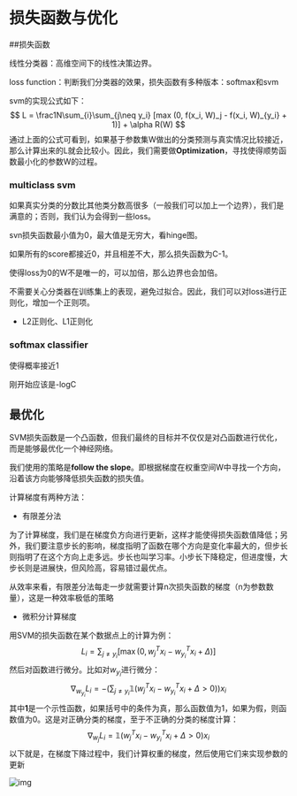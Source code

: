 # 损失函数与优化

##损失函数

线性分类器：高维空间下的线性决策边界。

loss function：判断我们分类器的效果，损失函数有多种版本：softmax和svm

svm的实现公式如下：
$$
L = \frac1N\sum_{i}\sum_{j\neq y_i} [max (0, f(x_i, W)_j - f(x_i, W)_{y_i} + 1)] + \alpha R(W)
$$
通过上面的公式可看到，如果基于参数集W做出的分类预测与真实情况比较接近，那么计算出来的L就会比较小。因此，我们需要做**Optimization**，寻找使得顺势函数最小化的参数W的过程。

### multiclass svm

如果真实分类的分数比其他类分数高很多（一般我们可以加上一个边界），我们是满意的；否则，我们认为会得到一些loss。

svn损失函数最小值为0，最大值是无穷大，看hinge图。

如果所有的score都接近0，并且相差不大，那么损失函数为C-1。

使得loss为0的W不是唯一的，可以加倍，那么边界也会加倍。

不需要关心分类器在训练集上的表现，避免过拟合。因此，我们可以对loss进行正则化，增加一个正则项。

* L2正则化、L1正则化

### softmax classifier

使得概率接近1

刚开始应该是-logC

## 最优化

SVM损失函数是一个凸函数，但我们最终的目标并不仅仅是对凸函数进行优化，而是能够最优化一个神经网络。

我们使用的策略是**follow the slope**。即根据梯度在权重空间W中寻找一个方向，沿着该方向能够降低损失函数的损失值。

计算梯度有两种方法：

* 有限差分法

为了计算梯度，我们是在梯度负方向进行更新，这样才能使得损失函数值降低；另外，我们要注意步长的影响，梯度指明了函数在哪个方向是变化率最大的，但步长则指明了在这个方向上走多远。步长也叫学习率。小步长下降稳定，但进度慢，大步长则是进展快，但风险高，容易错过最优点。

从效率来看，有限差分法每走一步就需要计算n次损失函数的梯度（n为参数数量），这是一种效率极低的策略

* 微积分计算梯度

用SVM的损失函数在某个数据点上的计算为例：
$$
L_i = \sum_{j\neq y_i} \left[ \max(0, w_j^Tx_i - w_{y_i}^Tx_i + \Delta) \right]
$$
然后对函数进行微分。比如对$w_{y_i}$进行微分：
$$
\nabla_{w_{y_i}} L_i = - \left( \sum_{j\neq y_i} \mathbb{1}(w_j^Tx_i - w_{y_i}^Tx_i + \Delta > 0) \right) x_i
$$
其中**1**是一个示性函数，如果括号中的条件为真，那么函数值为1，如果为假，则函数值为0。这是对正确分类的梯度，至于不正确的分类的梯度计算：
$$
\nabla_{w_j} L_i = \mathbb{1}(w_j^Tx_i - w_{y_i}^Tx_i + \Delta > 0) x_i
$$
以下就是，在梯度下降过程中，我们计算权重的梯度，然后使用它们来实现参数的更新

![img](https://pic2.zhimg.com/80/03b3eccf18ee3760e219f9f95ec14305_hd.jpg)


